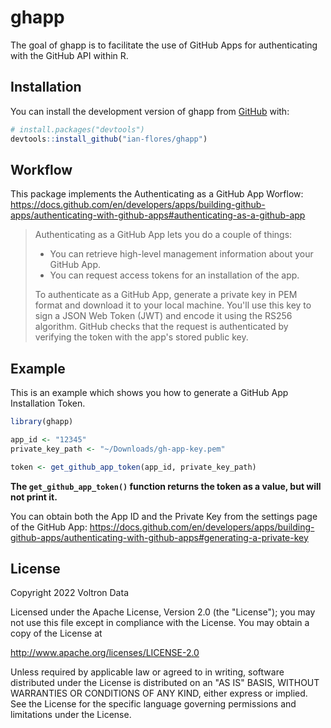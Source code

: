 
# ghapp

<!-- badges: start -->
<!-- badges: end -->

The goal of ghapp is to facilitate the use of GitHub Apps for authenticating with the GitHub API within R.

## Installation

You can install the development version of ghapp from [GitHub](https://github.com/) with:

``` r
# install.packages("devtools")
devtools::install_github("ian-flores/ghapp")
```

## Workflow

This package implements the Authenticating as a GitHub App Worflow: https://docs.github.com/en/developers/apps/building-github-apps/authenticating-with-github-apps#authenticating-as-a-github-app

> Authenticating as a GitHub App lets you do a couple of things:
> 
> - You can retrieve high-level management information about your GitHub App.
> - You can request access tokens for an installation of the app.
> 
> To authenticate as a GitHub App, generate a private key in PEM format and download it to your local machine. You'll use this key to sign a JSON Web Token (JWT) and encode it using the RS256 algorithm. GitHub checks that the request is authenticated by verifying the token with the app's stored public key.

## Example

This is an example which shows you how to generate a GitHub App Installation Token.

``` r
library(ghapp)

app_id <- "12345"
private_key_path <- "~/Downloads/gh-app-key.pem"

token <- get_github_app_token(app_id, private_key_path)
```

**The `get_github_app_token()` function returns the token as a value, but will not print it.**

You can obtain both the App ID and the Private Key from the settings page of the GitHub App: https://docs.github.com/en/developers/apps/building-github-apps/authenticating-with-github-apps#generating-a-private-key

## License

Copyright 2022 Voltron Data

Licensed under the Apache License, Version 2.0 (the "License");
you may not use this file except in compliance with the License.
You may obtain a copy of the License at

  http://www.apache.org/licenses/LICENSE-2.0

Unless required by applicable law or agreed to in writing, software
distributed under the License is distributed on an "AS IS" BASIS,
WITHOUT WARRANTIES OR CONDITIONS OF ANY KIND, either express or implied.
See the License for the specific language governing permissions and
limitations under the License.
